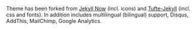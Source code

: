 Theme has been forked from [Jekyll Now](https://github.com/barryclark/jekyll-now/) (incl. icons) and [Tufte-Jekyll](https://github.com/clayh53/tufte-jekyll) (incl. css and fonts). In addition includes multilingual (bilingual) support, Disqus, AddThis, MailChimp, Google Analytics.
